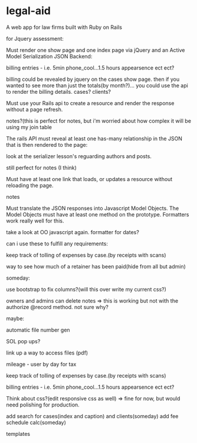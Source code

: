 # legal-aid
A web app for law firms built with Ruby on Rails


for Jquery assessment:

Must render one show page and one index page via 
jQuery and an Active Model Serialization JSON Backend:

billing entries - i.e. 5min phone_cool...1.5 hours appearsence ect ect?

billing could be revealed by jquery on the cases show page. 
then if you wanted to see more than just the totals(by month?)...
you could use the api to render the billing details.
cases?
clients?



Must use your Rails api to create a resource 
and render the response without a page refresh.

notes?(this is perfect for notes, but i'm worried about how 
complex it will be using my join table


The rails API must reveal at least one has-many relationship in the 
JSON that is then rendered to the page:

look at the serializer lesson's reguarding authors and posts.

still perfect for notes (I think)


Must have at least one link that loads, 
or updates a resource without reloading the page.

notes


Must translate the JSON responses into Javascript Model Objects. 
The Model Objects must have at least one method on the prototype. 
Formatters work really well for this.

take a look at OO javascript again.
formatter for dates?




can i use these to fulfill any requirements:

keep track of tolling of expenses by case.(by receipts with scans)

way to see how much of a retainer has been paid(hide from all but admin)



someday:

use bootstrap to fix columns?(will this over write my current css?)

owners and admins can delete notes => 
this is working but not with the authorize @record method. 
not sure why?



maybe: 

automatic file number gen

SOL pop ups?

link up a way to access files (pdf)

mileage - user by day for tax

keep track of tolling of expenses by case.(by receipts with scans)

billing entries - i.e. 5min phone_cool...1.5 hours appearsence ect ect?

Think about css?(edit responsive css as well) => fine for now, but would need polishing for production.

add search for cases(index and caption) and clients(someday)
add fee schedule calc(someday)

templates

